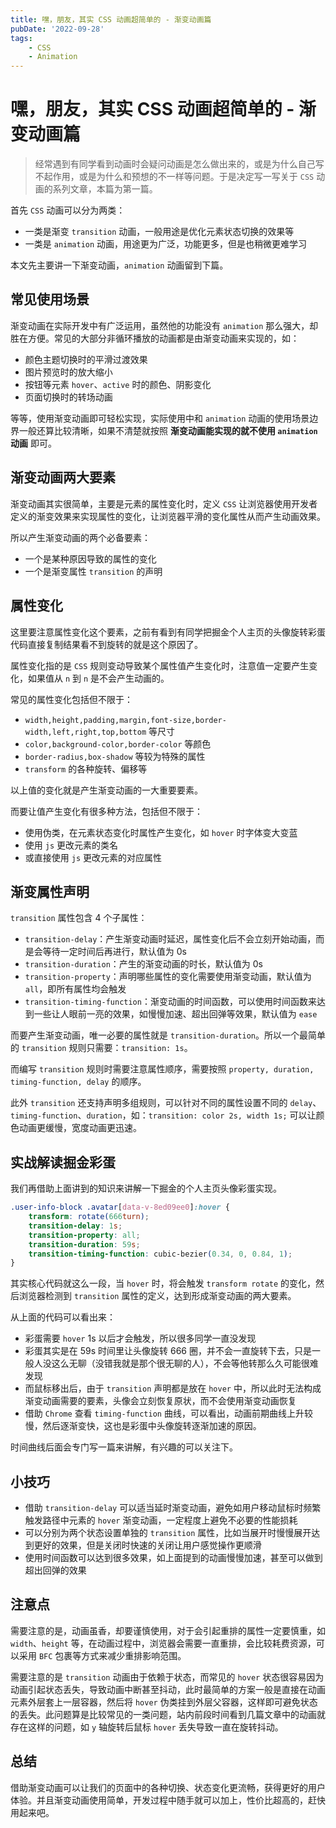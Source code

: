 ```yaml
---
title: 嘿，朋友，其实 CSS 动画超简单的 - 渐变动画篇
pubDate: '2022-09-28'
tags:
    - CSS
    - Animation
---
```


# 嘿，朋友，其实 CSS 动画超简单的 - 渐变动画篇

> 经常遇到有同学看到动画时会疑问动画是怎么做出来的，或是为什么自己写不起作用，或是为什么和预想的不一样等问题。于是决定写一写关于 `CSS` 动画的系列文章，本篇为第一篇。

首先 `CSS` 动画可以分为两类：

-   一类是渐变 `transition` 动画，一般用途是优化元素状态切换的效果等
-   一类是 `animation` 动画，用途更为广泛，功能更多，但是也稍微更难学习

本文先主要讲一下渐变动画，`animation` 动画留到下篇。

## 常见使用场景

渐变动画在实际开发中有广泛运用，虽然他的功能没有 `animation` 那么强大，却胜在方便。常见的大部分非循环播放的动画都是由渐变动画来实现的，如：

-   颜色主题切换时的平滑过渡效果
-   图片预览时的放大缩小
-   按钮等元素 `hover`、`active` 时的颜色、阴影变化
-   页面切换时的转场动画

等等，使用渐变动画即可轻松实现，实际使用中和 `animation` 动画的使用场景边界一般还算比较清晰，如果不清楚就按照 **渐变动画能实现的就不使用 `animation` 动画** 即可。

## 渐变动画两大要素

渐变动画其实很简单，主要是元素的属性变化时，定义 `CSS` 让浏览器使用开发者定义的渐变效果来实现属性的变化，让浏览器平滑的变化属性从而产生动画效果。

所以产生渐变动画的两个必备要素：

-   一个是某种原因导致的属性的变化
-   一个是渐变属性 `transition` 的声明

## 属性变化

这里要注意属性变化这个要素，之前有看到有同学把掘金个人主页的头像旋转彩蛋代码直接复制结果看不到旋转的就是这个原因了。

属性变化指的是 `CSS` 规则变动导致某个属性值产生变化时，注意值一定要产生变化，如果值从 `n` 到 `n` 是不会产生动画的。

常见的属性变化包括但不限于：

-   `width,height,padding,margin,font-size,border-width,left,right,top,bottom` 等尺寸
-   `color,background-color,border-color` 等颜色
-   `border-radius,box-shadow` 等较为特殊的属性
-   `transform` 的各种旋转、偏移等

以上值的变化就是产生渐变动画的一大重要要素。

而要让值产生变化有很多种方法，包括但不限于：

-   使用伪类，在元素状态变化时属性产生变化，如 `hover` 时字体变大变蓝
-   使用 `js` 更改元素的类名
-   或直接使用 `js` 更改元素的对应属性

## 渐变属性声明

`transition` 属性包含 4 个子属性：

-   `transition-delay`：产生渐变动画时延迟，属性变化后不会立刻开始动画，而是会等待一定时间后再进行，默认值为 0s
-   `transition-duration`：产生的渐变动画的时长，默认值为 0s
-   `transition-property`：声明哪些属性的变化需要使用渐变动画，默认值为 `all`，即所有属性均会触发
-   `transition-timing-function`：渐变动画的时间函数，可以使用时间函数来达到一些让人眼前一亮的效果，如慢慢加速、超出回弹等效果，默认值为 `ease`

而要产生渐变动画，唯一必要的属性就是 `transition-duration`。所以一个最简单的 `transition` 规则只需要：`transition: 1s`。

而编写 `transition` 规则时需要注意属性顺序，需要按照 `property, duration, timing-function, delay` 的顺序。

此外 `transition` 还支持声明多组规则，可以针对不同的属性设置不同的 `delay`、`timing-function`、`duration`，如：`transition: color 2s, width 1s;` 可以让颜色动画更缓慢，宽度动画更迅速。

## 实战解读掘金彩蛋

我们再借助上面讲到的知识来讲解一下掘金的个人主页头像彩蛋实现。

```css
.user-info-block .avatar[data-v-8ed09ee0]:hover {
    transform: rotate(666turn);
    transition-delay: 1s;
    transition-property: all;
    transition-duration: 59s;
    transition-timing-function: cubic-bezier(0.34, 0, 0.84, 1);
}
```

其实核心代码就这么一段，当 `hover` 时，将会触发 `transform rotate` 的变化，然后浏览器检测到 `transition` 属性的定义，达到形成渐变动画的两大要素。

从上面的代码可以看出来：

-   彩蛋需要 `hover` 1s 以后才会触发，所以很多同学一直没发现
-   彩蛋其实是在 59s 时间里让头像旋转 666 圈，并不会一直旋转下去，只是一般人没这么无聊（没错我就是那个很无聊的人），不会等他转那么久可能很难发现
-   而鼠标移出后，由于 `transition` 声明都是放在 `hover` 中，所以此时无法构成渐变动画需要的要素，头像会立刻恢复原状，而不会使用渐变动画恢复
-   借助 `Chrome` 查看 `timing-function` 曲线，可以看出，动画前期曲线上升较慢，然后逐渐变快，这也是彩蛋中头像旋转逐渐加速的原因。

时间曲线后面会专门写一篇来讲解，有兴趣的可以关注下。

## 小技巧

-   借助 `transition-delay` 可以适当延时渐变动画，避免如用户移动鼠标时频繁触发路径中元素的 `hover` 渐变动画，一定程度上避免不必要的性能损耗
-   可以分别为两个状态设置单独的 `transition` 属性，比如当展开时慢慢展开达到更好的效果，但是关闭时快速的关闭让用户感觉操作更顺滑
-   使用时间函数可以达到很多效果，如上面提到的动画慢慢加速，甚至可以做到超出回弹的效果

## 注意点

需要注意的是，动画虽香，却要谨慎使用，对于会引起重排的属性一定要慎重，如 `width`、`height` 等，在动画过程中，浏览器会需要一直重排，会比较耗费资源，可以采用 `BFC` 包裹等方式来减少重排影响范围。

需要注意的是 `transition` 动画由于依赖于状态，而常见的 `hover` 状态很容易因为动画引起状态丢失，导致动画中断甚至抖动，此时最简单的方案一般是直接在动画元素外层套上一层容器，然后将 `hover` 伪类挂到外层父容器，这样即可避免状态的丢失。此问题算是比较常见的一类问题，站内前段时间看到几篇文章中的动画就存在这样的问题，如 `y` 轴旋转后鼠标 `hover` 丢失导致一直在旋转抖动。

## 总结

借助渐变动画可以让我们的页面中的各种切换、状态变化更流畅，获得更好的用户体验。并且渐变动画使用简单，开发过程中随手就可以加上，性价比超高的，赶快用起来吧。
